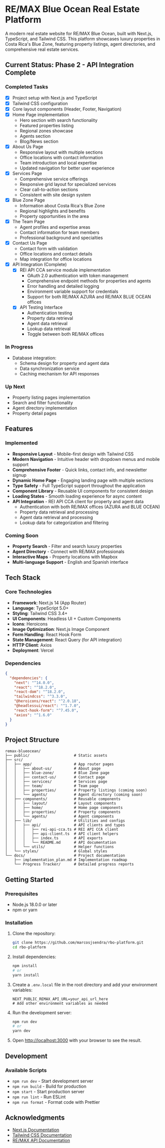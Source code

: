 # RE/MAX Blue Ocean Real Estate Platform

A modern real estate website for RE/MAX Blue Ocean, built with Next.js, TypeScript, and Tailwind CSS. This platform showcases luxury properties in Costa Rica's Blue Zone, featuring property listings, agent directories, and comprehensive real estate services.

## Current Status: Phase 2 - API Integration Complete

### Completed Tasks

- [x] Project setup with Next.js and TypeScript
- [x] Tailwind CSS configuration
- [x] Core layout components (Header, Footer, Navigation)
- [x] Home Page implementation
  - Hero section with search functionality
  - Featured properties listing
  - Regional zones showcase
  - Agents section
  - Blog/News section
- [x] About Us Page
  - Responsive layout with multiple sections
  - Office locations with contact information
  - Team introduction and local expertise
  - Updated navigation for better user experience
- [x] Services Page
  - Comprehensive service offerings
  - Responsive grid layout for specialized services
  - Clear call-to-action sections
  - Consistent with site design system
- [x] Blue Zone Page
  - Information about Costa Rica's Blue Zone
  - Regional highlights and benefits
  - Property opportunities in the area
- [x] The Team Page
  - Agent profiles and expertise areas
  - Contact information for team members
  - Professional background and specialties
- [x] Contact Us Page
  - Contact form with validation
  - Office locations and contact details
  - Map integration for office locations
- [x] API Integration (Complete)
  - [x] REI API CCA service module implementation
    - OAuth 2.0 authentication with token management
    - Comprehensive endpoint methods for properties and agents
    - Error handling and detailed logging
    - Environment variable support for credentials
    - Support for both RE/MAX AZURA and RE/MAX BLUE OCEAN offices
  - [x] API Testing Interface
    - Authentication testing
    - Property data retrieval
    - Agent data retrieval
    - Lookup data retrieval
    - Toggle between both RE/MAX offices

### In Progress

- Database integration:
  - Schema design for property and agent data
  - Data synchronization service
  - Caching mechanism for API responses

### Up Next

- Property listing pages implementation
- Search and filter functionality
- Agent directory implementation
- Property detail pages

## Features

### Implemented

- **Responsive Layout** - Mobile-first design with Tailwind CSS
- **Modern Navigation** - Intuitive header with dropdown menus and mobile support
- **Comprehensive Footer** - Quick links, contact info, and newsletter signup
- **Dynamic Home Page** - Engaging landing page with multiple sections
- **Type Safety** - Full TypeScript support throughout the application
- **Component Library** - Reusable UI components for consistent design
- **Loading States** - Smooth loading experience for async content
- **API Integration** - REI API CCA client for property and agent data
  - Authentication with both RE/MAX offices (AZURA and BLUE OCEAN)
  - Property data retrieval and processing
  - Agent data retrieval and processing
  - Lookup data for categorization and filtering

### Coming Soon

- **Property Search** - Filter and search luxury properties
- **Agent Directory** - Connect with RE/MAX professionals
- **Interactive Maps** - Property locations with Mapbox
- **Multi-language Support** - English and Spanish interface

## Tech Stack

### Core Technologies

- **Framework**: Next.js 14 (App Router)
- **Language**: TypeScript 5.0+
- **Styling**: Tailwind CSS 3.4+
- **UI Components**: Headless UI + Custom Components
- **Icons**: Heroicons
- **Image Optimization**: Next.js Image Component
- **Form Handling**: React Hook Form
- **State Management**: React Query (for API integration)
- **HTTP Client**: Axios
- **Deployment**: Vercel

### Dependencies

```json
{
  "dependencies": {
    "next": "^14.0.0",
    "react": "^18.2.0",
    "react-dom": "^18.2.0",
    "tailwindcss": "^3.3.0",
    "@heroicons/react": "^2.0.18",
    "@headlessui/react": "^1.7.0",
    "react-hook-form": "^7.45.0",
    "axios": "^1.6.0"
  }
}
```

## Project Structure

```
remax-blueocean/
├── public/                    # Static assets
├── src/
│   ├── app/                   # App router pages
│   │   ├── about-us/          # About page
│   │   ├── blue-zone/         # Blue Zone page
│   │   ├── contact-us/        # Contact page
│   │   ├── services/          # Services page
│   │   ├── team/              # Team page
│   │   ├── properties/        # Property listings (coming soon)
│   │   └── agents/            # Agent directory (coming soon)
│   ├── components/            # Reusable components
│   │   ├── layout/            # Layout components
│   │   ├── home/              # Home page components
│   │   ├── properties/        # Property components
│   │   └── agents/            # Agent components
│   ├── lib/                   # Utilities and configs
│   │   ├── api/               # API clients and types
│   │   │   ├── rei-api-cca.ts # REI API CCA client
│   │   │   ├── api-client.ts  # API client helpers
│   │   │   ├── index.ts       # API exports
│   │   │   └── README.md      # API documentation
│   │   └── utils/             # Helper functions
│   └── styles/                # Global styles
└── docs/                      # Project documentation
    ├── implementation_plan.md # Implementation roadmap
    └── Progress Tracker/      # Detailed progress reports
```

## Getting Started

### Prerequisites

- Node.js 18.0.0 or later
- npm or yarn

### Installation

1. Clone the repository:

   ```bash
   git clone https://github.com/marcosjsendra/rbo-platform.git
   cd rbo-platform
   ```

2. Install dependencies:

   ```bash
   npm install
   # or
   yarn install
   ```

3. Create a `.env.local` file in the root directory and add your environment variables:

   ```env
   NEXT_PUBLIC_REMAX_API_URL=your_api_url_here
   # Add other environment variables as needed
   ```

4. Run the development server:

   ```bash
   npm run dev
   # or
   yarn dev
   ```

5. Open [http://localhost:3000](http://localhost:3000) with your browser to see the result.

## Development

### Available Scripts

- `npm run dev` - Start development server
- `npm run build` - Build for production
- `npm start` - Start production server
- `npm run lint` - Run ESLint
- `npm run format` - Format code with Prettier

## Acknowledgments

- [Next.js Documentation](https://nextjs.org/docs)
- [Tailwind CSS Documentation](https://tailwindcss.com/docs)
- [RE/MAX API Documentation](https://remax-cca.com/api-docs)
